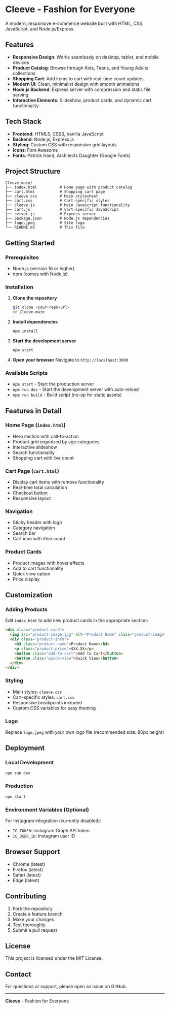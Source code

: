 # Cleeve - Fashion for Everyone

A modern, responsive e-commerce website built with HTML, CSS, JavaScript, and Node.js/Express.

## Features

- **Responsive Design**: Works seamlessly on desktop, tablet, and mobile devices
- **Product Catalog**: Browse through Kids, Teens, and Young Adults collections
- **Shopping Cart**: Add items to cart with real-time count updates
- **Modern UI**: Clean, minimalist design with smooth animations
- **Node.js Backend**: Express server with compression and static file serving
- **Interactive Elements**: Slideshow, product cards, and dynamic cart functionality

## Tech Stack

- **Frontend**: HTML5, CSS3, Vanilla JavaScript
- **Backend**: Node.js, Express.js
- **Styling**: Custom CSS with responsive grid layouts
- **Icons**: Font Awesome
- **Fonts**: Patrick Hand, Architects Daughter (Google Fonts)

## Project Structure

```
Cleeve-main/
├── index.html          # Home page with product catalog
├── cart.html           # Shopping cart page
├── cleeve.css          # Main stylesheet
├── cart.css            # Cart-specific styles
├── cleeve.js           # Main JavaScript functionality
├── cart.js             # Cart-specific JavaScript
├── server.js           # Express server
├── package.json        # Node.js dependencies
├── logo.jpeg           # Site logo
└── README.md           # This file
```

## Getting Started

### Prerequisites

- Node.js (version 16 or higher)
- npm (comes with Node.js)

### Installation

1. **Clone the repository**
   ```bash
   git clone <your-repo-url>
   cd Cleeve-main
   ```

2. **Install dependencies**
   ```bash
   npm install
   ```

3. **Start the development server**
   ```bash
   npm start
   ```

4. **Open your browser**
   Navigate to `http://localhost:3000`

### Available Scripts

- `npm start` - Start the production server
- `npm run dev` - Start the development server with auto-reload
- `npm run build` - Build script (no-op for static assets)

## Features in Detail

### Home Page (`index.html`)
- Hero section with call-to-action
- Product grid organized by age categories
- Interactive slideshow
- Search functionality
- Shopping cart with live count

### Cart Page (`cart.html`)
- Display cart items with remove functionality
- Real-time total calculation
- Checkout button
- Responsive layout

### Navigation
- Sticky header with logo
- Category navigation
- Search bar
- Cart icon with item count

### Product Cards
- Product images with hover effects
- Add to cart functionality
- Quick view option
- Price display

## Customization

### Adding Products
Edit `index.html` to add new product cards in the appropriate section:

```html
<div class="product-card">
  <img src="product-image.jpg" alt="Product Name" class="product-image" />
  <div class="product-info">
    <h3 class="product-name">Product Name</h3>
    <p class="product-price">$XX.XX</p>
    <button class="add-to-cart">Add to Cart</button>
    <button class="quick-view">Quick View</button>
  </div>
</div>
```

### Styling
- Main styles: `cleeve.css`
- Cart-specific styles: `cart.css`
- Responsive breakpoints included
- Custom CSS variables for easy theming

### Logo
Replace `logo.jpeg` with your own logo file (recommended size: 80px height)

## Deployment

### Local Development
```bash
npm run dev
```

### Production
```bash
npm start
```

### Environment Variables (Optional)
For Instagram integration (currently disabled):
- `IG_TOKEN`: Instagram Graph API token
- `IG_USER_ID`: Instagram user ID

## Browser Support

- Chrome (latest)
- Firefox (latest)
- Safari (latest)
- Edge (latest)

## Contributing

1. Fork the repository
2. Create a feature branch
3. Make your changes
4. Test thoroughly
5. Submit a pull request

## License

This project is licensed under the MIT License.

## Contact

For questions or support, please open an issue on GitHub.

---

**Cleeve** - Fashion for Everyone
